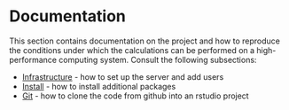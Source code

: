 # Documentation

This section contains documentation on the project and how to reproduce the
conditions under which the calculations can be performed on a high-performance
computing system. Consult the following subsections:

- [Infrastructure](INFRA.md) - how to set up the server and add users
- [Install](INSTALL.md) - how to install additional packages
- [Git](GIT.md) - how to clone the code from github into an rstudio project
